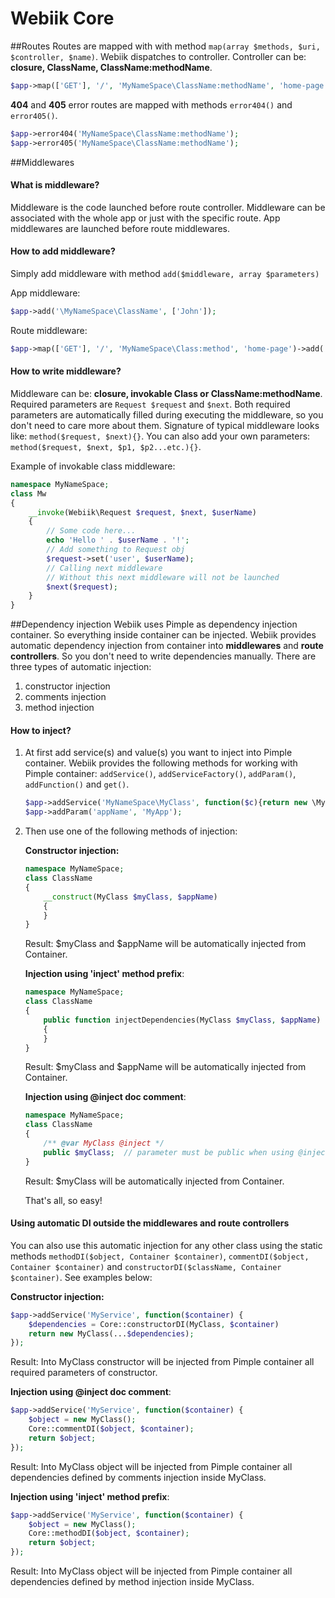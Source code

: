 # Webiik Core

##Routes
Routes are mapped with with method `map(array $methods, $uri, $controller, $name)`. Webiik dispatches to controller. Controller can be: __closure, ClassName, ClassName:methodName__.   
```php
$app->map(['GET'], '/', 'MyNameSpace\ClassName:methodName', 'home-page');
```

__404__ and __405__ error routes are mapped with methods `error404()` and `error405()`.
```php
$app->error404('MyNameSpace\ClassName:methodName');
$app->error405('MyNameSpace\ClassName:methodName');
```

##Middlewares
#### What is middleware?
Middleware is the code launched before route controller. Middleware can be associated with the whole app or just with the specific route. App middlewares are launched before route middlewares.

#### How to add middleware?
Simply add middleware with method `add($middleware, array $parameters)` 

App middleware:
```php
$app->add('\MyNameSpace\ClassName', ['John']);
```

Route middleware:
```php
$app->map(['GET'], '/', 'MyNameSpace\Class:method', 'home-page')->add('\MyNameSpace\ClassName', ['John']);
```

#### How to write middleware?
Middleware can be: __closure, invokable Class or ClassName:methodName__. Required parameters are `Request $request` and `$next`. Both required parameters are automatically filled during executing the middleware, so you don't need to care more about them. Signature of typical middleware looks like: `method($request, $next){}`. You can also add your own parameters: `method($request, $next, $p1, $p2...etc.){}`.

Example of invokable class middleware:
```php
namespace MyNameSpace;
class Mw
{
    __invoke(Webiik\Request $request, $next, $userName)
    {
        // Some code here...
        echo 'Hello ' . $userName . '!';
        // Add something to Request obj
        $request->set('user', $userName);
        // Calling next middleware
        // Without this next middleware will not be launched
        $next($request);       
    }
}
```

##Dependency injection
Webiik uses Pimple as dependency injection container. So everything inside container can be injected. Webiik provides automatic dependency injection from container into __middlewares__ and __route controllers__. So you don't need to write dependencies manually. There are three types of automatic injection: 

1. constructor injection
2. comments injection
3. method injection

#### How to inject?
1. At first add service(s) and value(s) you want to inject into Pimple container. Webiik provides the following methods for working with Pimple container: `addService()`, `addServiceFactory()`, `addParam()`, `addFunction()` and `get()`.
    ```php
    $app->addService('MyNameSpace\MyClass', function($c){return new \MyNameSpace\MyClass();});
    $app->addParam('appName', 'MyApp');
    ```

2. Then use one of the following methods of injection:

    __Constructor injection:__
    ```php 
    namespace MyNameSpace;
    class ClassName
    { 
        __construct(MyClass $myClass, $appName)
        {
        }
    }
    ```
    
    Result: $myClass and $appName will be automatically injected from Container.
    
    __Injection using 'inject' method prefix__:
    ```php 
    namespace MyNameSpace;
    class ClassName
    {
        public function injectDependencies(MyClass $myClass, $appName)
        {
        }
    }
    ```
    
    Result: $myClass and $appName will be automatically injected from Container.
    
    __Injection using @inject doc comment__:
    ```php 
    namespace MyNameSpace;
    class ClassName
    {
        /** @var MyClass @inject */
        public $myClass;  // parameter must be public when using @inject injection
    }
    ```
    
    Result: $myClass will be automatically injected from Container.
    
    That's all, so easy!

#### Using automatic DI outside the middlewares and route controllers
You can also use this automatic injection for any other class using the static methods `methodDI($object, Container $container)`, `commentDI($object, Container $container)` and `constructorDI($className, Container $container)`. See examples below:

__Constructor injection:__
```php
$app->addService('MyService', function($container) {
    $dependencies = Core::constructorDI(MyClass, $container)
    return new MyClass(...$dependencies);
});
```

Result: Into MyClass constructor will be injected from Pimple container all required parameters of constructor.

__Injection using @inject doc comment__:
```php
$app->addService('MyService', function($container) {
    $object = new MyClass();
    Core::commentDI($object, $container);
    return $object;
});
```

Result: Into MyClass object will be injected from Pimple container all dependencies defined by comments injection inside MyClass.

__Injection using 'inject' method prefix__:
```php
$app->addService('MyService', function($container) {
    $object = new MyClass();
    Core::methodDI($object, $container);
    return $object;
});
```

Result: Into MyClass object will be injected from Pimple container all dependencies defined by method injection inside MyClass.